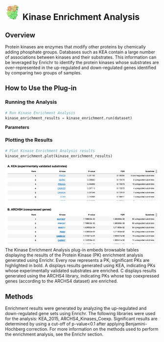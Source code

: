 <img src="img/kinase_enrichment-icon.png" width="50px"> Kinase Enrichment Analysis
================

Overview
----------------
Protein kinases are enzymes that modify other proteins by chemically adding phosphate groups. Databases such as KEA contain a large number of associations between kinases and their substrates. This information can be leveraged by Enrichr to identify the protein kinases whose substrates are over-represented in the up-regulated and down-regulated genes identified by comparing two groups of samples.

How to Use the Plug-in
----------------
### Running the Analysis
```python
# Run Kinase Enrichment Analysis
kinase_enrichment_results = kinase_enrichment.run(dataset)
```

**Parameters**


### Plotting the Results
```python
# Plot Kinase Enrichment Analysis results
kinase_enrichment.plot(kinase_enrichment_results)
```
<img src="img/kinase_enrichment-example.png"> 
The Kinase Enrichment Analysis plug-in embeds browsable tables displaying the results of the Protein Kinase (PK) enrichment analysis generated using Enrichr. Every row represents a PK; significant PKs are highlighted in bold. A displays results generated using KEA, indicating PKs whose experimentally validated substrates are enriched. C displays results generated using the ARCHS4 library, indicating PKs whose top coexpressed genes (according to the ARCHS4 dataset) are enriched.

Methods
----------------
Enrichment results were generated by analyzing the up-regulated and down-regulated gene sets using Enrichr. The following libraries were used for the analysis: KEA_2015, ARCHS4_Kinases_Coexp. Significant results are determined by using a cut-off of p-value<0.1 after applying Benjamini-Hochberg correction. For more information on the methods used to perform the enrichment analysis, see the Enrichr section.